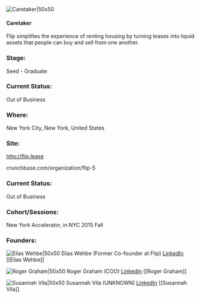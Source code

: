 

![Caretaker|50x50](https://apimg.techstars.com/connect/images/image_files/565b642fbbe36f094300002d/original/Flip_App_Icon.jpg)

#### Caretaker
Flip simplifies the experience of renting housing by turning leases into liquid assets that people can buy and sell from one another.

### Stage: 
Seed - Graduate 

### Current Status: 
Out of Business

### Where:
New York City, New York, United States

### Site:
http://flip.lease



crunchbase.com/organization/flip-5

### Current Status: 
Out of Business

### Cohort/Sessions: 
New York Accelerator, in NYC 2015 Fall

### Founders: 

![Elias Wehbe|50x50](https://apimg.techstars.com/connect/images/image_files/565cc803808320769600002f/original/Semi_professional.jpg) Elias Wehbe (Former Co-founder at Flip) [LinkedIn](https://linkedin.com/in/eliaswehbe) [[Elias Wehbe]]

![Roger Graham|50x50](https://apimg.techstars.com/connect/images/image_files/57e04b40c2f1c4538e000005/original/AVATAR.jpg) Roger Graham (COO) [LinkedIn](https://linkedin.com/in/rdgthree) [[Roger Graham]]

![Susannah Vila|50x50](https://apimg.techstars.com/connect/images/image_files/565f10a88083206ada00000f/original/Susannahvilapic.jpg) Susannah Vila (UNKNOWN) [LinkedIn](https://linkedin.com/in/susannahvila) [[Susannah Vila]]


